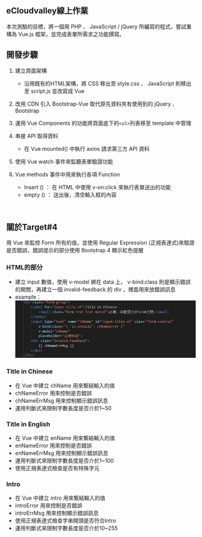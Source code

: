 ## eCloudvalley線上作業

本次測驗的目標，將一個用 PHP 、 JavaScript / jQuery 所編寫的程式，嘗試重構為 Vue.js 框架，並完成表單所需求之功能撰寫。
<br>

## 開發步驟

  1. 建立頁面架構
     * 沿用既有的HTML架構，將 CSS 移出至 style.css 、 JavaScript 則移出至 script.js 並改寫成 Vue 
  
  2. 改用 CDN 引入 Bootstrap-Vue 取代原先資料夾有使用到的 jQuery 、 Bootstrap 
   
  3. 運用 Vue Components 的功能將頁面底下的`<ul>`列表移至 template 中管理
  4. 串接 API 取得資料
     * 在 Vue mounted() 中執行 axios 請求第三方 API 資料
  5. 使用 Vue watch 事件來監聽表單驗證功能
  6. Vue methods 事件中用來執行各項 Function
     * Insert () ： 在 HTML 中使用 v-on:click 來執行表單送出的功能
     * empty () ： 送出後，清空輸入框的內容

<br>

## 關於Target#4
用 Vue 來監控 Form 所有的值，並使用 Regular Expression (正規表達式)來驗證是否錯誤，錯誤提示的部分使用 Bootstrap 4 顯示紅色提醒
<br>

### HTML的部分

* 建立 input 數值，使用 v-model 綁在 data 上， v-bind:class 則是顯示錯誤的開關，再建立一個 invalid-feedback 的 div ，裡面用來放錯誤訊息
* example：
![image](https://github.com/Sandyjj0503/frontend_homework_vuejs_Sandy/blob/master/img/example1.JPG)

### Title in Chinese 

* 在 Vue 中建立 chName 用來繫結輸入的值
* chNameError 用來控制是否錯誤
* chNameErrMsg 用來控制顯示錯誤訊息
* 運用判斷式來限制字數長度是否介於1~50

### Title in English

* 在 Vue 中建立 enName 用來繫結輸入的值
* enNameError 用來控制是否錯誤
* enNameErrMsg 用來控制顯示錯誤訊息
* 運用判斷式來限制字數長度是否介於1~100
* 使用正規表達式檢查是否有特殊字元

### Intro

* 在 Vue 中建立 intro 用來繫結輸入的值
* introError 用來控制是否錯誤
* introErrMsg 用來控制顯示錯誤訊息
* 使用正規表達式檢查字串開頭是否符合Intro
* 運用判斷式來限制字數長度是否介於10~255

